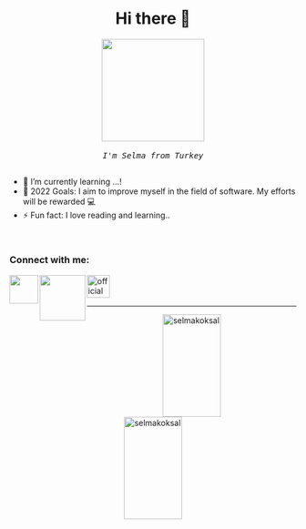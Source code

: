 <h1 align="center">Hi there 👋</h1>

<div align="center">
    <img src="https://media3.giphy.com/media/HEPwfdu6T6svpPE1eN/200.webp?cid=ecf05e47j99y9mlzfk42vy8ujkcf5ei98ztta9mkt7o8mwlm&rid=200.webp&ct=s"
        width="180px" />
    <br />
    <br />
    <samp> <i> I'm Selma from Turkey </i> </samp> 
</div>


##
- 🌱 I’m currently learning ...!
- 🥅 2022 Goals: I aim to improve myself in the field of software. My efforts will be rewarded 💻
- ⚡ Fun fact: I love reading and learning..
<br>


<h3 align="left">Connect with me:</h3>
<a href="mailto:selmakoksal.1989@gmail.com" ><img width="50px" align="left" src="https://img.icons8.com/color/48/4a90e2/gmail.png"/>
<a href="https://app.patika.dev/Scone83"><img src="https://miro.medium.com/max/3150/2*TZeK0kyHTRHVv3gUi8BtQg.png" width="80px" align="left">
<a href="https://www.linkedin.com/in/selmakoksal/"><img src="https://www.freepnglogos.com/uploads/official-linkedin-logo----17.png" width="40px" alt="official linkedin logo "/>

<hr>

<div align="center">
<img src="https://github-readme-stats.vercel.app/api/top-langs?username=selmakoksal&show_icons=true&theme=radical&locale=en&layout=compact" alt="selmakoksal" width="45%" height="180" />
<img src="https://github-readme-stats.vercel.app/api?username=selmakoksal&show_icons=true&theme=radical" alt="selmakoksal" width="45%" height="180" />
</div>
